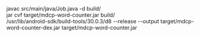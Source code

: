 javac src/main/java/Job.java -d build/  
jar cvf target/mdcp-word-counter.jar build/  
/usr/lib/android-sdk/build-tools/30.0.3/d8 --release --output target/mdcp-word-counter-dex.jar target/mdcp-word-counter.jar

